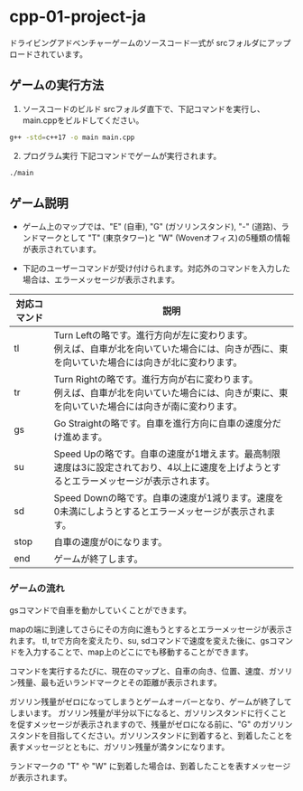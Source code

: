 # cpp-01-project-ja
ドライビングアドベンチャーゲームのソースコード一式が srcフォルダにアップロードされています。
## ゲームの実行方法

1. ソースコードのビルド
srcフォルダ直下で、下記コマンドを実行し、main.cppをビルドしてください。
```sh
g++ -std=c++17 -o main main.cpp
```

2. プログラム実行
下記コマンドでゲームが実行されます。
```sh
./main
```

## ゲーム説明

* ゲーム上のマップでは、"E" (自車), "G" (ガソリンスタンド), "-" (道路)、ランドマークとして "T" (東京タワー)と "W" (Wovenオフィス)の5種類の情報が表示されています。

* 下記のユーザーコマンドが受け付けられます。対応外のコマンドを入力した場合は、エラーメッセージが表示されます。

| 対応コマンド | 説明 |
| ---- | ---- |
| tl | Turn Leftの略です。進行方向が左に変わります。<br> 例えば、自車が北を向いていた場合には、向きが西に、東を向いていた場合には向きが北に変わります。 |
| tr | Turn Rightの略です。進行方向が右に変わります。<br> 例えば、自車が北を向いていた場合には、向きが東に、東を向いていた場合には向きが南に変わります。|
| gs | Go Straightの略です。自車を進行方向に自車の速度分だけ進めます。 |
| su | Speed Upの略です。自車の速度が1増えます。最高制限速度は3に設定されており、4以上に速度を上げようとするとエラーメッセージが表示されます。 |
| sd | Speed Downの略です。自車の速度が1減ります。速度を0未満にしようとするとエラーメッセージが表示されます。 |
| stop | 自車の速度が0になります。 |
| end | ゲームが終了します。 |

### ゲームの流れ

gsコマンドで自車を動かしていくことができます。

mapの端に到達してさらにその方向に進もうとするとエラーメッセージが表示されます。
tl, trで方向を変えたり、su, sdコマンドで速度を変えた後に、gsコマンドを入力することで、map上のどこにでも移動することができます。


コマンドを実行するたびに、現在のマップと、自車の向き、位置、速度、ガソリン残量、最も近いランドマークとその距離が表示されます。

ガソリン残量がゼロになってしまうとゲームオーバーとなり、ゲームが終了してしまいます。
ガソリン残量が半分以下になると、ガソリンスタンドに行くことを促すメッセージが表示されますので、残量がゼロになる前に、"G" のガソリンスタンドを目指してください。ガソリンスタンドに到着すると、到着したことを表すメッセージとともに、ガソリン残量が満タンになります。

ランドマークの "T" や "W" に到着した場合は、到着したことを表すメッセージが表示されます。